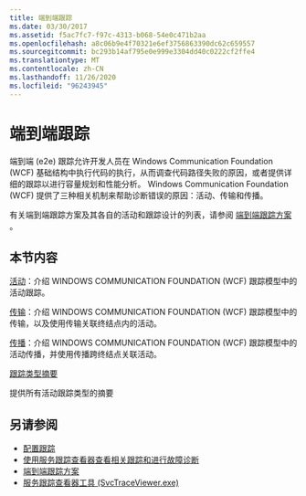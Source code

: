 ```yaml
---
title: 端到端跟踪
ms.date: 03/30/2017
ms.assetid: f5ac7fc7-f97c-4313-b068-54e0c471b2aa
ms.openlocfilehash: a8c06b9e4f70321e6ef3756863390dc62c659557
ms.sourcegitcommit: bc293b14af795e0e999e3304dd40c0222cf2ffe4
ms.translationtype: MT
ms.contentlocale: zh-CN
ms.lasthandoff: 11/26/2020
ms.locfileid: "96243945"
---
```

# <a name="end-to-end-tracing"></a>端到端跟踪

端到端 (e2e) 跟踪允许开发人员在 Windows Communication Foundation (WCF) 基础结构中执行代码的执行，从而调查代码路径失败的原因，或者提供详细的跟踪以进行容量规划和性能分析。 Windows Communication Foundation (WCF) 提供了三种相关机制来帮助诊断错误的原因：活动、传输和传播。  
  
 有关端到端跟踪方案及其各自的活动和跟踪设计的列表，请参阅 [端到端跟踪方案](end-to-end-tracing-scenarios.md) 。  
  
## <a name="in-this-section"></a>本节内容  

 [活动](activity.md)：介绍 WINDOWS COMMUNICATION FOUNDATION (WCF) 跟踪模型中的活动跟踪。  
  
 [传输](transfer.md)：介绍 WINDOWS COMMUNICATION FOUNDATION (WCF) 跟踪模型中的传输，以及使用传输关联终结点内的活动。  
  
 [传播](propagation.md)：介绍 WINDOWS COMMUNICATION FOUNDATION (WCF) 跟踪模型中的活动传播，并使用传播跨终结点关联活动。  
  
 [跟踪类型摘要](trace-type-summary.md)  
  
 提供所有活动跟踪类型的摘要  
  
## <a name="see-also"></a>另请参阅

- [配置跟踪](configuring-tracing.md)
- [使用服务跟踪查看器查看相关跟踪和进行故障诊断](using-service-trace-viewer-for-viewing-correlated-traces-and-troubleshooting.md)
- [端到端跟踪方案](end-to-end-tracing-scenarios.md)
- [服务跟踪查看器工具 (SvcTraceViewer.exe)](../../service-trace-viewer-tool-svctraceviewer-exe.md)
